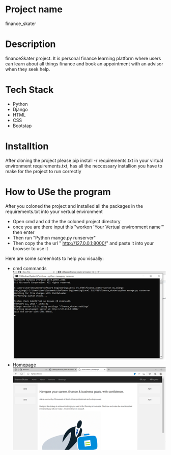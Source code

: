 # Project name
finance_skater

# Description
financeSkater project. It is personal finance learning platform where users can learn about all things finance and book an appointment with an advisor when they seek help.

# Tech Stack
- Python
- Django
- HTML
- CSS
- Bootstap

# Installtion 
After cloning the project please pip install -r requirements.txt in your virtual environment
requirements.txt, has all the neccessary installion you have to make for the project to run correctly

# How to USe the program
After you coloned the project and installed all the packages in the requirements.txt into your vertual environment 
- Open cmd and cd the the coloned project directory 
- once you are there input this "workon 'Your Vertual environment name'" then enter
- Then run "Python mange.py runserver"
- Then copy the the url " http://127.0.0.1:8000/" and paste it into your browser to use it

Here are some screenhots to help you visually:
- cmd commands 
![cmd commands](https://github.com/dillaapp/finance_skater/blob/master/How%20to_cmd.png)
- Homepage 
![Homepage](https://github.com/dillaapp/finance_skater/blob/master/Homepage.png)

